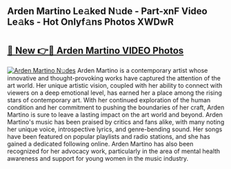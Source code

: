 ## Arden Martino Le𝚊ked N𝚞de - Part-xnF Video Le𝚊ks - Hot Onlyf𝚊ns Photos XWDwR

# <h2><a href="http://ab47339.deff.icu/?id=Arden+Martino">🔗 New 👉🔴 Arden Martino VIDEO Photos</a></h2>

[![Arden Martino N𝚞des](https://i.imgur.com/rIISA9y.gif)](http://ab47339.deff.icu/?id=Arden+Martino)
Arden Martino is a contemporary artist whose innovative and thought-provoking works have captured the attention of the art world. Her unique artistic vision, coupled with her ability to connect with viewers on a deep emotional level, has earned her a place among the rising stars of contemporary art. With her continued exploration of the human condition and her commitment to pushing the boundaries of her craft, Arden Martino is sure to leave a lasting impact on the art world and beyond. Arden Martino's music has been praised by critics and fans alike, with many noting her unique voice, introspective lyrics, and genre-bending sound. Her songs have been featured on popular playlists and radio stations, and she has gained a dedicated following online. Arden Martino has also been recognized for her advocacy work, particularly in the area of mental health awareness and support for young women in the music industry.
